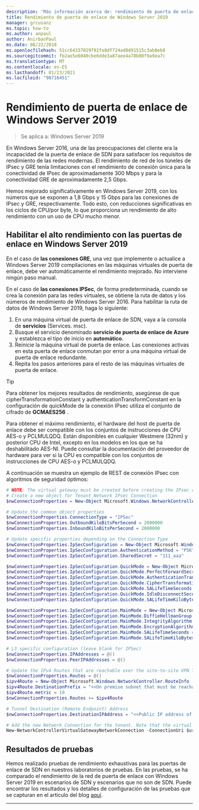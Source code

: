 ```yaml
---
description: 'Más información acerca de: rendimiento de puerta de enlace de Windows Server 2019'
title: Rendimiento de puerta de enlace de Windows Server 2019
manager: grcusanz
ms.topic: how-to
ms.author: anpaul
author: AnirbanPaul
ms.date: 08/22/2018
ms.openlocfilehash: 51cc64337029792fe8df724ad0d91515c3ab0eb8
ms.sourcegitcommit: fb2ae5e6040cbe6dde3a87aee4a78b08f9a9ea7c
ms.translationtype: MT
ms.contentlocale: es-ES
ms.lasthandoff: 01/23/2021
ms.locfileid: "98716451"
---
```

# <a name="windows-server-2019-gateway-performance"></a>Rendimiento de puerta de enlace de Windows Server 2019

>Se aplica a: Windows Server 2019

En Windows Server 2016, una de las preocupaciones del cliente era la incapacidad de la puerta de enlace de SDN para satisfacer los requisitos de rendimiento de las redes modernas. El rendimiento de red de los túneles de IPsec y GRE tenía limitaciones con el rendimiento de conexión única para la conectividad de IPsec de aproximadamente 300 Mbps y para la conectividad GRE de aproximadamente 2,5 Gbps.

Hemos mejorado significativamente en Windows Server 2019, con los números que se exponen a 1,8 Gbps y 15 Gbps para las conexiones de IPsec y GRE, respectivamente. Todo esto, con reducciones significativas en los ciclos de CPU/por byte, lo que proporciona un rendimiento de alto rendimiento con un uso de CPU mucho menor.

## <a name="enable-high-performance-with-gateways-in-windows-server-2019"></a>Habilitar el alto rendimiento con las puertas de enlace en Windows Server 2019

En el caso de **las conexiones GRE**, una vez que implemente o actualice a Windows Server 2019 compilaciones en las máquinas virtuales de puerta de enlace, debe ver automáticamente el rendimiento mejorado. No interviene ningún paso manual.

En el caso de **las conexiones IPSec**, de forma predeterminada, cuando se crea la conexión para las redes virtuales, se obtiene la ruta de datos y los números de rendimiento de Windows Server 2016. Para habilitar la ruta de datos de Windows Server 2019, haga lo siguiente:

   1. En una máquina virtual de puerta de enlace de SDN, vaya a la consola de **servicios** (Services. msc).
   2. Busque el servicio denominado **servicio de puerta de enlace de Azure** y establezca el tipo de inicio en **automático**.
   3. Reinicie la máquina virtual de puerta de enlace.
      Las conexiones activas en esta puerta de enlace conmutan por error a una máquina virtual de puerta de enlace redundante.
   4. Repita los pasos anteriores para el resto de las máquinas virtuales de puerta de enlace.

>[!TIP]
>Para obtener los mejores resultados de rendimiento, asegúrese de que cipherTransformationConstant y authenticationTransformConstant en la configuración de quickMode de la conexión IPsec utiliza el conjunto de cifrado de **GCMAES256** .
>
>Para obtener el máximo rendimiento, el hardware del host de puerta de enlace debe ser compatible con los conjuntos de instrucciones de CPU AES-o y PCLMULQDQ. Están disponibles en cualquier Westmere (32nm) y posterior CPU de Intel, excepto en los modelos en los que se ha deshabilitado AES-NI. Puede consultar la documentación del proveedor de hardware para ver si la CPU es compatible con los conjuntos de instrucciones de CPU AES-o y PCLMULQDQ.

A continuación se muestra un ejemplo de REST de conexión IPsec con algoritmos de seguridad óptimos:

```PowerShell
# NOTE: The virtual gateway must be created before creating the IPsec connection. More details here.
# Create a new object for Tenant Network IPsec Connection
$nwConnectionProperties = New-Object Microsoft.Windows.NetworkController.NetworkConnectionProperties

# Update the common object properties
$nwConnectionProperties.ConnectionType = "IPSec"
$nwConnectionProperties.OutboundKiloBitsPerSecond = 2000000
$nwConnectionProperties.InboundKiloBitsPerSecond = 2000000

# Update specific properties depending on the Connection Type
$nwConnectionProperties.IpSecConfiguration = New-Object Microsoft.Windows.NetworkController.IpSecConfiguration
$nwConnectionProperties.IpSecConfiguration.AuthenticationMethod = "PSK"
$nwConnectionProperties.IpSecConfiguration.SharedSecret = "111_aaa"

$nwConnectionProperties.IpSecConfiguration.QuickMode = New-Object Microsoft.Windows.NetworkController.QuickMode
$nwConnectionProperties.IpSecConfiguration.QuickMode.PerfectForwardSecrecy = "PFS2048"
$nwConnectionProperties.IpSecConfiguration.QuickMode.AuthenticationTransformationConstant = "GCMAES256"
$nwConnectionProperties.IpSecConfiguration.QuickMode.CipherTransformationConstant = "GCMAES256"
$nwConnectionProperties.IpSecConfiguration.QuickMode.SALifeTimeSeconds = 3600
$nwConnectionProperties.IpSecConfiguration.QuickMode.IdleDisconnectSeconds = 500
$nwConnectionProperties.IpSecConfiguration.QuickMode.SALifeTimeKiloBytes = 2000

$nwConnectionProperties.IpSecConfiguration.MainMode = New-Object Microsoft.Windows.NetworkController.MainMode
$nwConnectionProperties.IpSecConfiguration.MainMode.DiffieHellmanGroup = "Group2"
$nwConnectionProperties.IpSecConfiguration.MainMode.IntegrityAlgorithm = "SHA256"
$nwConnectionProperties.IpSecConfiguration.MainMode.EncryptionAlgorithm = "AES256"
$nwConnectionProperties.IpSecConfiguration.MainMode.SALifeTimeSeconds = 28800
$nwConnectionProperties.IpSecConfiguration.MainMode.SALifeTimeKiloBytes = 2000

# L3 specific configuration (leave blank for IPSec)
$nwConnectionProperties.IPAddresses = @()
$nwConnectionProperties.PeerIPAddresses = @()

# Update the IPv4 Routes that are reachable over the site-to-site VPN Tunnel
$nwConnectionProperties.Routes = @()
$ipv4Route = New-Object Microsoft.Windows.NetworkController.RouteInfo
$ipv4Route.DestinationPrefix = "<<On premise subnet that must be reachable over the VPN tunnel. Ex: 10.0.0.0/24>>"
$ipv4Route.metric = 10
$nwConnectionProperties.Routes += $ipv4Route

# Tunnel Destination (Remote Endpoint) Address
$nwConnectionProperties.DestinationIPAddress = "<<Public IP address of the On-Premise VPN gateway. Ex: 192.168.3.4>>"

# Add the new Network Connection for the tenant. Note that the virtual gateway must be created before creating the IPsec connection. $uri is the REST URI of your deployment and must be in the form of “https://<REST URI>”
New-NetworkControllerVirtualGatewayNetworkConnection -ConnectionUri $uri -VirtualGatewayId $virtualGW.ResourceId -ResourceId "Contoso_IPSecGW" -Properties $nwConnectionProperties -Force
```

## <a name="testing-results"></a>Resultados de pruebas

Hemos realizado pruebas de rendimiento exhaustivas para las puertas de enlace de SDN en nuestros laboratorios de pruebas. En las pruebas, se ha comparado el rendimiento de la red de puerta de enlace con Windows Server 2019 en escenarios de SDN y escenarios que no son de SDN. Puede encontrar los resultados y los detalles de configuración de las pruebas que se capturan en el artículo del blog [aquí](https://blogs.technet.microsoft.com/networking/2018/08/15/high-performance-gateways/).

---
